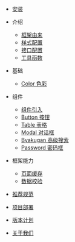 * [安装](./new/install.md)

* 介绍

  * [框架由来](./new/origin.md)
  * [样式配置](./new/themes.md)
  * [接口配置](./new/api.md)
  * [工具函数](./new/open-js.md)

* 基础

  * [Color 色彩](./new/color.md)

* 组件

  * [组件引入](./new/import-component.md)
  * [Button 按钮](./new/component/button.md)
  * [Table 表格](./new/component/table.md)
  * [Modal 对话框](./new/component/modal.md)
  * [Byakugan 高级搜索](./new/component/byakugan.md)
  * [Password 密码框](./new/component/password.md)
  

* 框架能力

  * [页面缓存](./new/cache.md)
  * [数据校验](./new/validate.md)
 
* [推荐规范](./new/suggest-standard.md)
* [项目部署](./new/autodeploy.md)
* [版本计划](./new/next-version.md)
* [关于我们](./new/about-as.md)
